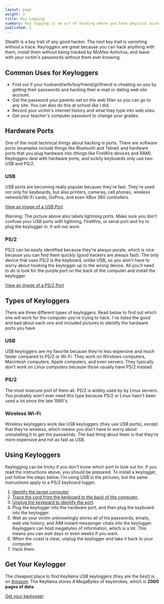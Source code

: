 ```yaml
---
layout: page
weight: 3
title: Key Logging
summary: Key logging is an art of hacking where you have physical access to the computer and its hardware ports for the keyboard. By using undetectable hardware, you can record every key your victim presses on their keyboard, revealing their account passwords so you can hack them.
published: 1
---
```


Stealth is a key trait of any good hacker. The next key trait is vanishing without a trace. Keyloggers are great because you can hack anything with them, install them without being tracked by McAfee Antivirus, and leave with your victim's passwords without them ever knowing.

## Common Uses for Keyloggers ##

* Find out if your husband/wife/boyfriend/girlfriend is cheating on you by getting their passwords and hacking their e-mail or dating web site account.
* Get the password your parents set on the web filter so you can go to any site. You can also do this at school like I did.
* Record your victim's internet history and what they type into web sites. 
* Get your teacher's computer password to change your grades.

## Hardware Ports ##

One of the most technical things about hacking is ports. There are software ports (examples include things like Bluetooth and Telnet) and hardware ports that you plug hardware into (things like FireWire devices and RAM). Keyloggers deal with hardware ports, and luckily keyboards only use two: USB and PS/2.

### USB ###

USB ports are becoming really popular because they're fast. They're used not only for keyboards, but also printers, cameras, cell phones, wireless network/Wi-Fi cards, GoPros, and even XBox 360 controllers.

<a title="USB Port" href="//i.imgur.com/RNu8YtE.jpg" data-featherlight="//i.imgur.com/RNu8YtE.jpg">View an image of a USB Port</a>

Warning: The picture above also labels lightning ports. Make sure you don’t confuse your USB ports with lightning, FireWire, or serial port and try to plug the keylogger in. It will not work.


### PS/2 ###

PS/2 can be easily identified because they're always purple, which is nice because you can find them quickly (good hackers are always fast). The only device that uses PS/2 is the keyboard, unlike USB, so you won't have to worry about hooking the keylogger up to the wrong device. All you'll need to do is look for the purple port on the back of the computer and install the keylogger.

<a title="PS/2 Port" href="//i.imgur.com/2fEclSN.jpg" data-featherlight="//i.imgur.com/2fEclSN.jpg">View an image of a PS/2 Port</a>

## Types of Keyloggers ##

There are three different types of keyloggers. Read below to find out which one will work for the computer you're trying to hack. I've listed the good and bad about each one and included pictures to identify the hardware ports you have.

### USB ###

USB keyloggers are my favorite because they're less expensive and much faster compared to PS/2 or Wi-Fi. They work on Windows computers, Macintosh computers, Apple computers, and even servers. They typically don't work on Linux computers because those usually have PS/2 instead.


### PS/2 ###

The most insecure port of them all. PS/2 is widely used by by Linux servers. You probably won't ever need this type because PS/2 or Linux hasn't been used a lot since the late 1990's.

### Wireless Wi-Fi ###

Wireless keyloggers work like USB keyloggers (they use USB ports), except that they're wireless, which means you don't have to worry about uninstalling it to get the passwords. The bad thing about them is that they're more expensive and not as fast as USB.

## Using Keyloggers ##

Keylogging can be tricky if you don't know which port to look out for. If you read the instructions above, you should be prepared. To install a keylogger, just follow the steps below. I'm using USB in the pictures, but the same instructions apply to a PS/2 keyboard logger.

1. <a title="Step 1" href="//i.imgur.com/SFMAmVvl.jpg" data-featherlight="//i.imgur.com/SFMAmVvl.jpg">Identify the target computer</a>
2. <a title="Step 2" href="//i.imgur.com/eV798QHl.jpg" data-featherlight="//i.imgur.com/eV798QHl.jpg">Trace the cord from the keyboard to the back of the computer.</a>
3. <a title="Step 3" href="//i.imgur.com/RNu8YtEl.jpg" data-featherlight="//i.imgur.com/RNu8YtEl.jpg">Unplug the keyboard to identify the port</a>.
4. Plug the keylogger into the hardware port, and then plug the keyboard into the keylogger.
5. Wait as your victim unknowlingly stores all of his passwords, emails, web site history, and AIM instant messenger chats into the keylogger. Keyloggers can hold megabytes of information, which is a lot. This means you can wait days or even weeks if you want.
6. When the coast is clear, unplug the keylogger and take it back to your computer.
7. Hack them.


## Get Your Keylogger ##

The cheapest place to find Keyllama USB keyloggers (they are the best) is on <a target="_blank" href="http://www.amazon.com/dp/B004ZGXU48/?ref={{ site.amazon_tracking_id }}" title="Amazon">Amazon</a>. The Keyllama stores 4 MegaBytes of keystrokes, which is <strong>2000 pages of data</strong>.


<a class="pure-button" target="_blank" href="http://www.amazon.com/dp/B004ZGXU48/?ref={{ site.amazon_tracking_id }}" title="Get your keylogger">Get your keylogger <i class="fa fa-caret-right"></i></a>

